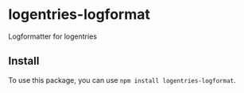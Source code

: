 logentries-logformat
====================

Logformatter for logentries

## Install

To use this package, you can use ```npm install logentries-logformat```.
